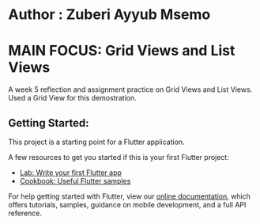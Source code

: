 
# Author : Zuberi Ayyub Msemo


# MAIN FOCUS: Grid Views and List Views

A week 5 reflection and assignment practice on Grid Views and List Views.
Used a Grid View for this demostration.



## Getting Started: 

This project is a starting point for a Flutter application.

A few resources to get you started if this is your first Flutter project:

- [Lab: Write your first Flutter app](https://flutter.dev/docs/get-started/codelab)
- [Cookbook: Useful Flutter samples](https://flutter.dev/docs/cookbook)

For help getting started with Flutter, view our
[online documentation](https://flutter.dev/docs), which offers tutorials,
samples, guidance on mobile development, and a full API reference.




